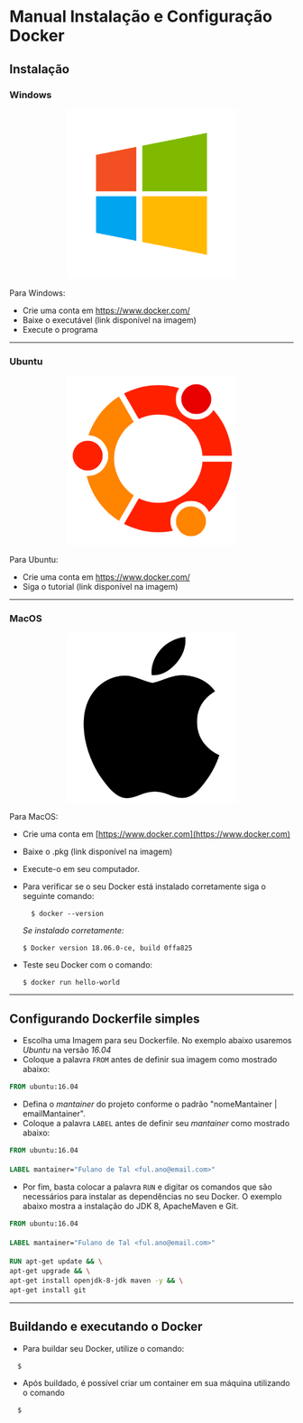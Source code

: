 # Manual Instalação e Configuração Docker

## Instalação
###  Windows

<p align="center">
    <a href="https://store.docker.com/editions/community/docker-ce-desktop-windows">
        <img src="../image/windows.png" width="300px">
    </a>
</p>


Para Windows:
* Crie uma conta em https://www.docker.com/
* Baixe o executável (link disponível na imagem)
* Execute o programa 

_____
### Ubuntu

<p align="center">
    <a href="https://docs.docker.com/install/linux/docker-ce/ubuntu/#set-up-the-repository">
        <img src="../image/ubuntu.png" width="300px">
    </a>
</p>


Para Ubuntu:
* Crie uma conta em https://www.docker.com/
* Siga o tutorial (link disponível na imagem)


_____

### MacOS

<p align="center">
    <a href="https://store.docker.com/editions/community/docker-ce-desktop-mac">
        <img src="../image/apple.png" width="300px">
    </a>
</p>

Para MacOS:
* Crie uma conta em [https://www.docker.com](https://www.docker.com)
* Baixe o .pkg (link disponível na imagem)
* Execute-o em seu computador.
* Para verificar se o seu Docker está instalado corretamente siga o seguinte comando:
     ```console
       $ docker --version
     ```
    _Se instalado corretamente:_ 
    ```console
    $ Docker version 18.06.0-ce, build 0ffa825
    ```

* Teste seu Docker com o comando:
    ```console
    $ docker run hello-world
    ```
___

## Configurando Dockerfile simples
* Escolha uma Imagem para seu Dockerfile. No exemplo abaixo usaremos _Ubuntu_ na versão _16.04_
* Coloque a palavra ```FROM``` antes de definir sua imagem como mostrado abaixo:

```dockerfile
FROM ubuntu:16.04
```

* Defina o _mantainer_ do projeto conforme o padrão "nomeMantainer | emailMantainer".
* Coloque a palavra ```LABEL``` antes de definir seu _mantainer_ como mostrado abaixo:


```dockerfile
FROM ubuntu:16.04

LABEL mantainer="Fulano de Tal <ful.ano@email.com>"
```
* Por fim, basta colocar a palavra ```RUN``` e digitar os comandos que são necessários para instalar as dependências no seu Docker. O exemplo abaixo mostra a instalação do JDK 8, ApacheMaven e Git.

```dockerfile
FROM ubuntu:16.04

LABEL mantainer="Fulano de Tal <ful.ano@email.com>"

RUN apt-get update && \
apt-get upgrade && \
apt-get install openjdk-8-jdk maven -y && \
apt-get install git
```
___

## Buildando e executando o Docker
* Para buildar seu Docker, utilize o comando: 
```console
  $  
```
* Após buildado, é possível criar um container em sua máquina utilizando o comando
```console
  $ 
```
